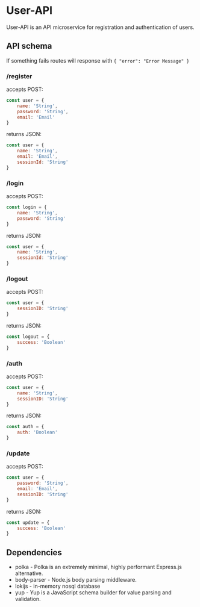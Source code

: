 # User-API

User-API is an API microservice for registration and authentication of users.

## API schema

If something fails routes will response with ```{ "error": "Error Message" }```

### /register  
accepts POST:
```javascript
const user = {
    name: 'String',
    password: 'String',
    email: 'Email'
}
```

returns JSON:
```javascript
const user = {
    name: 'String',
    email: 'Email',
    sessionId: 'String'
}
```

### /login

accepts POST:
```javascript
const login = {
    name: 'String',
    password: 'String'
}
```

returns JSON:
```javascript
const user = {
    name: 'String',
    sessionId: 'String'
}
```

### /logout

accepts POST:
```javascript
const user = {
    sessionID: 'String'
}
```

returns JSON:
```javascript
const logout = {
    success: 'Boolean'
}
```

### /auth

accepts POST:
```javascript
const user = {
    name: 'String',
    sessionID: 'String'
}
```

returns JSON:
```javascript
const auth = {
    auth: 'Boolean'
}
```

### /update

accepts POST:
```javascript
const user = {
    password: 'String',
    email: 'Email',
    sessionID: 'String'
}
```

returns JSON:
```javascript
const update = {
    success: 'Boolean'
}
```

## Dependencies

* polka - Polka is an extremely minimal, highly performant Express.js alternative.
* body-parser - Node.js body parsing middleware.
* lokijs - in-memory nosql database
* yup - Yup is a JavaScript schema builder for value parsing and validation.